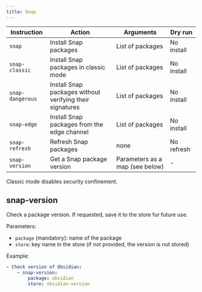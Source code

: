 ```yaml
---
title: Snap
---
```


| Instruction      | Action                                                   | Arguments                       | Dry run    |
| ---------------- | -------------------------------------------------------- | ------------------------------- | ---------- |
| `snap`           | Install Snap packages                                    | List of packages                | No install |
| `snap-classic`   | Install Snap packages in classic mode                    | List of packages                | No install |
| `snap-dangerous` | Install Snap packages without verifying their signatures | List of packages                | No install |
| `snap-edge`      | Install Snap packages from the edge channel              | List of packages                | No install |
| `snap-refresh`   | Refresh Snap packages                                    | none                            | No refresh |
| `snap-version`   | Get a Snap package version                               | Parameters as a map (see below) | -          |

Classic mode disables security confinement.

## snap-version

Check a package version. If requested, save it to the store fur future use.

Parameters:

- `package` (mandatory): name of the package
- `store`: key name in the store (if not provided, the version is not stored)

Example:

```yaml
- Check version of Obsidian:
    - snap-version:
        package: obsidian
        store: obsidian-version
```
